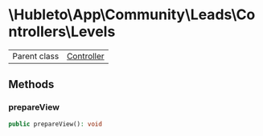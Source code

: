 
# \Hubleto\App\Community\Leads\Controllers\Levels
<table class='table-default dense'>
<tr><td>Parent class</td><td><a href="../../../../Erp/Controller">Controller</a></td></tr></table>


## Methods

### prepareView

```php
public prepareView(): void
```

